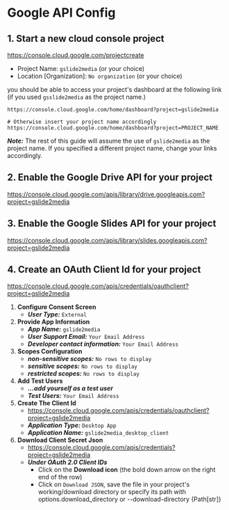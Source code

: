 # Google API Config

## 1. Start a new cloud console project

https://console.cloud.google.com/projectcreate

- Project Name: `gslide2media`  (or your choice)
- Location [Organization]: `No organization` (or your choice)

you should be able to access your project's dashboard at the following
link (if you used `gsslide2media` as the project name.)

```text
https://console.cloud.google.com/home/dashboard?project=gslide2media

# Otherwise insert your project name accordingly
https://console.cloud.google.com/home/dashboard?project=PROJECT_NAME

```

__*Note:*__ The rest of this guide will assume the use of `gslide2media` as the project name.  If you specified a different project name, change your links accordingly.

## 2. Enable the Google Drive API for your project

https://console.cloud.google.com/apis/library/drive.googleapis.com?project=gslide2media


## 3. Enable the Google Slides API for your project

https://console.cloud.google.com/apis/library/slides.googleapis.com?project=gslide2media

## 4. Create an OAuth Client Id for your project

https://console.cloud.google.com/apis/credentials/oauthclient?project=gslide2media

1. __Configure Consent Screen__
    - __*User Type:*__ `External`
2. __Provide App Information__
    - __*App Name:*__ `gslide2media`
    - __*User Support Email:*__ `Your Email Address`
    - __*Developer contact information:*__ `Your Email Address`
3. __Scopes Configuration__
    - __*non-sensitive scopes:*__ `No rows to display`
    - __*sensitive scopes:*__ `No rows to display`
    - __*restricted scopes:*__ `No rows to display`
4. __Add Test Users__
    - __*...add yourself as a test user*__
    - __*Test Users:*__ `Your Email Address`
4. __Create The Client Id__
    - https://console.cloud.google.com/apis/credentials/oauthclient?project=gslide2media
    - __*Application Type:*__ `Desktop App`
    - __*Application Name:*__ `gslide2media_desktop_client`
5. __Download Client Secret Json__
    - https://console.cloud.google.com/apis/credentials?project=gslide2media
    - __*Under OAuth 2.0 Client IDs*__
        - Click on the __Download icon__ (the bold down arrow on the right end of the row)
        - Click on `Download JSON`, save the file in your project's working/download directory or specify its path with options.download_directory or --download-directory {Path[str]}